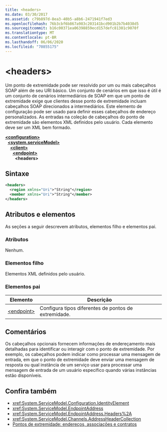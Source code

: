 ```yaml
---
title: <headers>
ms.date: 03/30/2017
ms.assetid: c79b897d-8ea3-40b5-a8b6-2471941f7ed3
ms.openlocfilehash: 76b3cbf6b867a983c203141bcd901b2b7b4038d5
ms.sourcegitcommit: b16c00371ea06398859ecd157defc81301c9070f
ms.translationtype: MT
ms.contentlocale: pt-BR
ms.lasthandoff: 06/06/2020
ms.locfileid: "70855175"
---
```

# \<headers>
Um ponto de extremidade pode ser resolvido por um ou mais cabeçalhos SOAP além de seu URI básico. Um conjunto de cenários em que isso é útil é um conjunto de cenários intermediários de SOAP em que um ponto de extremidade exige que clientes desse ponto de extremidade incluam cabeçalhos SOAP direcionados a intermediários. Este elemento de configuração pode ser usado para definir esses cabeçalhos de endereço personalizados. As entradas na coleção de cabeçalhos do ponto de extremidade são elementos XML definidos pelo usuário. Cada elemento deve ser um XML bem formado.  
  
[**\<configuration>**](../configuration-element.md)\
&nbsp;&nbsp;[**\<system.serviceModel>**](system-servicemodel.md)\
&nbsp;&nbsp;&nbsp;&nbsp;[**\<client>**](client.md)\
&nbsp;&nbsp;&nbsp;&nbsp;&nbsp;&nbsp;[**\<endpoint>**](endpoint-of-client.md)\
&nbsp;&nbsp;&nbsp;&nbsp;&nbsp;&nbsp;&nbsp;&nbsp;**\<headers>**  
  
## <a name="syntax"></a>Sintaxe  
  
```xml  
<headers>
  <region xmlns="Uri">"String"</region>
  <member xmlns="Uri">"String"</member>
</headers>
```  
  
## <a name="attributes-and-elements"></a>Atributos e elementos  
 As seções a seguir descrevem atributos, elementos filho e elementos pai.  
  
### <a name="attributes"></a>Atributos  
 Nenhum.  
  
### <a name="child-elements"></a>Elementos filho  
 Elementos XML definidos pelo usuário.  
  
### <a name="parent-elements"></a>Elementos pai  
  
|Elemento|Descrição|  
|-------------|-----------------|  
|[\<endpoint>](endpoint-of-client.md)|Configura tipos diferentes de pontos de extremidade.|  
  
## <a name="remarks"></a>Comentários  
 Os cabeçalhos opcionais fornecem informações de endereçamento mais detalhadas para identificar ou interagir com o ponto de extremidade. Por exemplo, os cabeçalhos podem indicar como processar uma mensagem de entrada, em que o ponto de extremidade deve enviar uma mensagem de resposta ou qual instância de um serviço usar para processar uma mensagem de entrada de um usuário específico quando várias instâncias estão disponíveis.  
  
## <a name="see-also"></a>Confira também

- <xref:System.ServiceModel.Configuration.IdentityElement>
- <xref:System.ServiceModel.EndpointAddress>
- <xref:System.ServiceModel.EndpointAddress.Headers%2A>
- <xref:System.ServiceModel.Channels.AddressHeaderCollection>
- [Pontos de extremidade: endereços, associações e contratos](../../../wcf/feature-details/endpoints-addresses-bindings-and-contracts.md)
